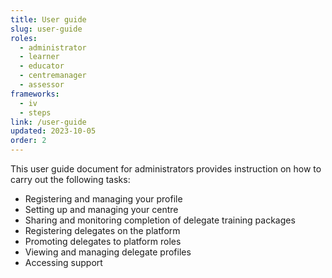 ```yaml
---
title: User guide
slug: user-guide
roles:
  - administrator
  - learner
  - educator
  - centremanager
  - assessor
frameworks:
  - iv
  - steps
link: /user-guide
updated: 2023-10-05
order: 2
---
```

This user guide document for administrators provides instruction on how to carry out the following tasks:

- Registering and managing your profile
- Setting up and managing your centre
- Sharing and monitoring completion of delegate training packages​
- Registering delegates on the platform
- Promoting delegates to platform roles
- Viewing and managing delegate profiles
- Accessing support​